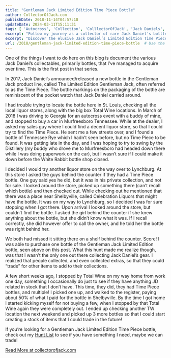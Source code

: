 ```yaml
---
title: "Gentleman Jack Limited Edition Time Piece Bottle"
author: CollectorOfJack.com
publishDate: 2018-11-14T04:57:18
updateDate: 2024-03-11T15:11:31
tags: [ 'Autocross', 'Collection', 'ColllectorOfJack', 'Jack Daniels', 'Whiskey' ]
excerpt: "Follow my journey as a collector of rare Jack Daniel's bottles, focusing on my hunt for the elusive Limited Edition Gentleman Jack Time Piece."
excerpt: "Discover the elusive Jack Daniel’s Limited Edition Time Piece bottle. Follow the author's hunt journey and learn about collecting Jack Daniel’s gear."
url: /2018/gentleman-jack-limited-edition-time-piece-bottle  # Use the generated URL with year
---
```

<p>One of the things I want to do here on this blog is document the various Jack Daniel’s collectables, primarily bottles, that I’ve managed to acquire over time. This is the first post in that series.</p><p>In 2017, Jack Daniel’s announced/released a new bottle in the Gentleman Jack product line, called The Limited Edition Gentleman Jack, often referred to as the Time Piece. The bottle markings on the packaging of the bottle are reminiscent of the pocket watch that Jack Daniel carried around.</p><p>I had trouble trying to locate the bottle here in St. Louis, checking all the local liquor stores, along with the big box Total Wine locations. In March of 2018 I was driving to Georgia for an autocross event with a buddy of mine, and stopped to buy a car in Murfreesboro Tennessee. While at the dealer, I asked my sales guy where I could find a decent liquor store, so that I could try to find the Time Piece. He sent me a few streets over, and I found a bottle of Tennessee Rye which I hadn’t seen before, but no Time Piece to be found. It was getting late in the day, and I was hoping to try to swing by the Distillery (my buddy who drove me to Murfreesboro had headed down there while I was doing paperwork on the car), but I wasn’t sure if I could make it down before the White Rabbit bottle shop closed.</p><p>I decided I would try another liquor store on the way over to Lynchburg. At this store I asked the guys behind the counter if they had a Time Piece bottle. One guy said yes he did, but it was in his private collection, and not for sale. I looked around the store, picked up something there (can’t recall which bottle) and then checked out. While checking out he mentioned that there was a place near Shelbyville, called Celebration Liquors that might have the bottle. It was on my way to Lynchburg, so I decided I was for sure stopping when I got there. Upon arrival I looked around the store, but couldn’t find the bottle. I asked the girl behind the counter if she knew anything about the bottle, but she didn’t know what it was. If I recall correctly, she did however offer to call the owner, and he told her the bottle was right behind her.</p><p>We both had missed it sitting there on a shelf behind the counter. Score! I was able to purchase one bottle of the Gentleman Jack Limited Edition bottle, seen above on this post. What this hunt made me realize though, was that I wasn’t the only one out there collecting Jack Daniel’s gear. I realized that people collected, and even collected extras, so that they could “trade” for other items to add to their collections.</p><p>A few short weeks ago, I stopped by Total Wine on my way home from work one day, something I occasionally do just to see if they have anything JD related in stock that I don’t have. This time, they did, they had Time Piece bottles, and multiple! I picked one up, and walked to the register, paying about 50% of what I paid for the bottle in Shelbyville. By the time I got home I started kicking myself for not buying a few, when I stopped by that Total Wine again they were completely out. I ended up checking another TW location the next weekend and picked up 3 more bottles so that I could start creating a stock of items that I could trade in the future!</p><p>If you’re looking for a Gentleman Jack Limited Edition Time Piece bottle, check out my <a href="https://collectorofjack.com/WantedItems">Hunt List</a> to see if you have something I need, maybe we can trade!</p> <a href="https://collectorofjack.com/GentlemanJackTimePiece">Read More at collectorofjack.com</a>

